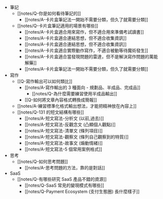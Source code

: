 - 筆記
	- [[notes/Q-你是如何看待筆記的]]
		- [[notes/A-卡片盒筆記法一開始不需要分類，但久了就需要分類]]
	- [[notes/Q-卡片盒筆記適用的場景有哪些]]
		- [[notes/A-卡片盒適合用來寫作，但不適合用來準備考試讀書]]
		- [[notes/A-卡片盒適合連結思想，但不適合收集資訊]]
		- [[notes/A-卡片盒適合連結思想，但不適合收集資訊]]
		- [[notes/A-卡片盒適合實際動作寫作，不適合被動等待魔術發生]]
		- [[notes/A-卡片盒適合當發現問題的雷達，但不是解決寫作問題的萬能解藥]]
		- [[notes/A-卡片盒筆記法一開始不需要分類，但久了就需要分類]]
- 寫作
	- [[Q-寫作輸出可以如何類比]]
		- [[notes/A-寫作輸出的 3 種面向 - 規劃品、半成品、完成品]]
			- [[notes/Q-為什麼需要練習使用半成品輸出]]
		- [[Q-如何將文章內容格式轉換成簡報]]
	- [[notes/A-練習標準化格式輸出想法，才能把精神放在內容上]]
	- [[notes/Q-131 的短文結構有哪些]]
		-  [[notes/A-短文寫法-分析文 (以前,過去)]]
		- [[notes/A-短文寫法-反觀念文 (凸顯個人觀點)]]
		- [[notes/A-短文寫法-清單文 (條列項目)]]
		- [[notes/A-短文寫法-觀察文 (條列自己觀察到的特質)]]
		- [[notes/A-短文寫法-故事文 (煽動情緒)]]
		- [[notes/A-短文寫法-5 個常用案例格式]]
- 思考
	- [[notes/Q-如何思考問題]]
		- [[notes/A-思考問題的方法，靠的是對話]]
- SaaS
	- [[notes/Q-有哪些研究 SaaS 產品不錯的資源]]
		- [[notes/Q-SaaS 常見的變現模式有哪些]]
		- [[notes/Q-Payment Ecosystem (支付生態圈) 長什麼樣子]]
